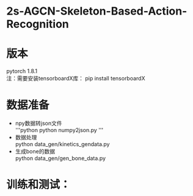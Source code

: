 2s-AGCN-Skeleton-Based-Action-Recognition
==

版本
==
pytorch 1.8.1  <br>
注：需要安装tensorboardX库：    pip install tensorboardX

数据准备
==
* npy数据转json文件  <br>
     '''python
      python numpy2json.py
      '''
* 数据处理  <br>
      python data_gen/kinetics_gendata.py
* 生成bone的数据  <br>
      python data_gen/gen_bone_data.py
 
训练和测试：
==


